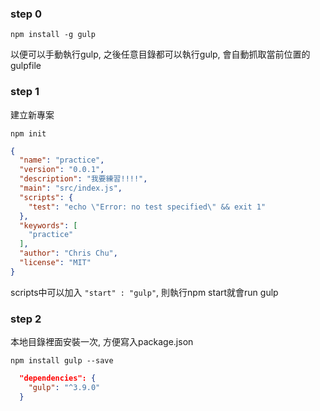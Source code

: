 ### step 0

`npm install -g gulp`

以便可以手動執行gulp, 之後任意目錄都可以執行gulp, 會自動抓取當前位置的gulpfile


### step 1

建立新專案

`npm init`

```json
{
  "name": "practice",
  "version": "0.0.1",
  "description": "我要練習!!!!",
  "main": "src/index.js",
  "scripts": {
    "test": "echo \"Error: no test specified\" && exit 1"
  },
  "keywords": [
    "practice"
  ],
  "author": "Chris Chu",
  "license": "MIT"
}
```
scripts中可以加入 `"start" : "gulp"`, 則執行npm start就會run gulp

### step 2

本地目錄裡面安裝一次, 方便寫入package.json

`npm install gulp --save`

```json
  "dependencies": {
    "gulp": "^3.9.0"
  }
```

